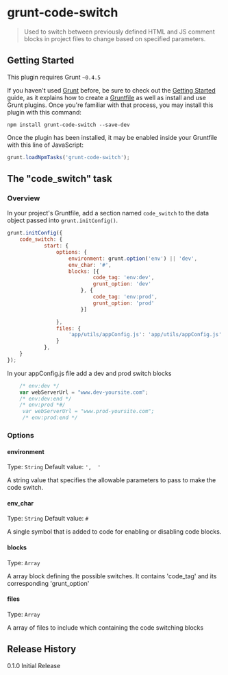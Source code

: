 # grunt-code-switch

> Used to switch between previously defined HTML and JS comment blocks in project files to change based on specified parameters.

## Getting Started
This plugin requires Grunt `~0.4.5`

If you haven't used [Grunt](http://gruntjs.com/) before, be sure to check out the [Getting Started](http://gruntjs.com/getting-started) guide, as it explains how to create a [Gruntfile](http://gruntjs.com/sample-gruntfile) as well as install and use Grunt plugins. Once you're familiar with that process, you may install this plugin with this command:

```shell
npm install grunt-code-switch --save-dev
```

Once the plugin has been installed, it may be enabled inside your Gruntfile with this line of JavaScript:

```js
grunt.loadNpmTasks('grunt-code-switch');
```

## The "code_switch" task

### Overview
In your project's Gruntfile, add a section named `code_switch` to the data object passed into `grunt.initConfig()`.

```js
grunt.initConfig({
    code_switch: {
            start: {
                options: {
                    environment: grunt.option('env') || 'dev',
                    env_char: '#',
                    blocks: [{
                            code_tag: 'env:dev',
                            grunt_option: 'dev'
                        }, {
                            code_tag: 'env:prod',
                            grunt_option: 'prod'
                        }]

                },
                files: {
                    'app/utils/appConfig.js': 'app/utils/appConfig.js'
                }
            },
    }
});
```

In your appConfig.js file add a dev and prod switch blocks

```js
    /* env:dev */
    var webServerUrl = "www.dev-yoursite.com";
    /* env:dev:end */
    /* env:prod *#/
     var webServerUrl = "www.prod-yoursite.com";
     /* env:prod:end */
```

### Options

#### environment
Type: `String`
Default value: `',  '`

A string value that specifies the allowable parameters to pass to make the code switch.

#### env_char
Type: `String`
Default value: `#`

A single symbol that is added to code for enabling or disabling code blocks.

#### blocks
Type: `Array`

A array block defining the possible switches. It contains 'code_tag' and its corresponding 'grunt_option'

#### files
Type: `Array`

A array of files to include which containing the code switching blocks

## Release History
0.1.0 Initial Release

